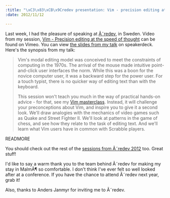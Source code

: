 ```yaml
--- 
:title: "\xC3\x83\xCB\x9Credev presentation: Vim - precision editing at the speed of thought"
:date: 2012/11/12

---
```


Last week, I had the pleasure of speaking at [Ã˜redev][o], in Sweden. Video from my session, [Vim - Precision editing at the speed of thought][video] can be found on Vimeo. You can view [the slides from my talk][slides] on speakerdeck. Here's the synopsis from my talk:

> Vim's modal editing model was conceived to meet the constraints of computing in the 1970s. The arrival of the mouse made intuitive point-and-click user interfaces the norm. While this was a boon for the novice computer user, it was a backward step for the power user. For a touch typist, there is no quicker way of editing text than with the keyboard.
> 
> This session won't teach you much in the way of practical hands-on advice - for that, see my [Vim masterclass][workshop]. Instead, it will challenge your preconceptions about Vim, and inspire you to give it a second look. We'll draw analogies with the mechanics of video games such as Quake and Street Fighter II. We'll look at patterns in the game of chess, and see how they relate to the task of editing text. And we'll learn what Vim users have in common with Scrabble players.

[o]: http://oredev.org/
[video]: https://vimeo.com/53144573
[slides]: https://speakerdeck.com/nelstrom/vim-precision-editing-at-the-speed-of-thought
[workshop]: http://oredev.org/2012/sessions/vim-masterclass

READMORE

You should check out the rest of the [sessions from Ã˜redev 2012][vids] too. Great stuff!

I'd like to say a warm thank you to the team behind Ã˜redev for making my stay in MalmÃ¶ so comfortable. I don't think I've ever felt so well looked after at a conference. If you have the chance to attend Ã˜redev next year, grab it!

Also, thanks to Anders Janmyr for inviting me to Ã˜redev.

[vids]: http://oredev.org/2012/videos
